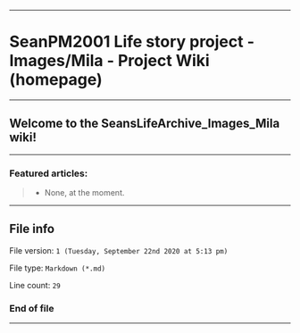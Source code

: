 
***

# SeanPM2001 Life story project - Images/Mila - Project Wiki (homepage)

***

## Welcome to the SeansLifeArchive_Images_Mila wiki!

***

### Featured articles:

> * None, at the moment.

***

## File info

File version: `1 (Tuesday, September 22nd 2020 at 5:13 pm)`

File type: `Markdown (*.md)`

Line count: `29`

### End of file

***
